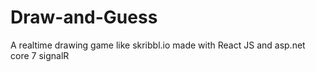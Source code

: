 # Draw-and-Guess
A realtime drawing game like skribbl.io made with React JS and asp.net core 7 signalR 
